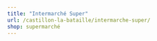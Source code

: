```yaml
---
title: "Intermarché Super"
url: /castillon-la-bataille/intermarche-super/
shop: supermarché
---
```


